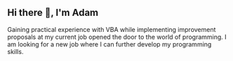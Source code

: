 ## Hi there 👋, I'm Adam

Gaining practical experience with VBA while implementing improvement proposals at my current job opened the door to the world of programming. I am looking for a new job where I can further develop my programming skills.

<!--
**AdamVavro/AdamVavro** is a ✨ _special_ ✨ repository because its `README.md` (this file) appears on your GitHub profile.

Here are some ideas to get you started:

- 🔭 I’m currently working on ...
- 🌱 I’m currently learning ...
- 👯 I’m looking to collaborate on ...
- 🤔 I’m looking for help with ...
- 💬 Ask me about ...
- 📫 How to reach me: ...
- 😄 Pronouns: ...
- ⚡ Fun fact: ...
-->
